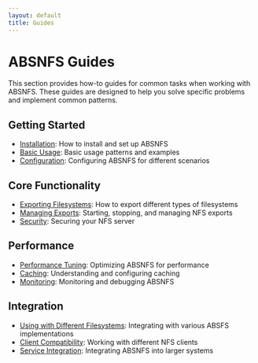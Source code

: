 ```yaml
---
layout: default
title: Guides
---
```


# ABSNFS Guides

This section provides how-to guides for common tasks when working with ABSNFS. These guides are designed to help you solve specific problems and implement common patterns.

## Getting Started

- [Installation](./installation.md): How to install and set up ABSNFS
- [Basic Usage](./basic-usage.md): Basic usage patterns and examples
- [Configuration](./configuration.md): Configuring ABSNFS for different scenarios

## Core Functionality

- [Exporting Filesystems](./exporting-filesystems.md): How to export different types of filesystems
- [Managing Exports](./managing-exports.md): Starting, stopping, and managing NFS exports
- [Security](./security.md): Securing your NFS server

## Performance

- [Performance Tuning](./performance-tuning.md): Optimizing ABSNFS for performance
- [Caching](./caching.md): Understanding and configuring caching
- [Monitoring](./monitoring.md): Monitoring and debugging ABSNFS

## Integration

- [Using with Different Filesystems](./using-with-different-filesystems.md): Integrating with various ABSFS implementations
- [Client Compatibility](./client-compatibility.md): Working with different NFS clients
- [Service Integration](./service-integration.md): Integrating ABSNFS into larger systems